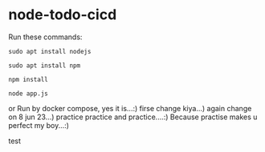 # node-todo-cicd

Run these commands:


`sudo apt install nodejs`


`sudo apt install npm`


`npm install`

`node app.js`

or Run by docker compose, yes it is...:)
firse change kiya...)
again change on 8 jun 23...)
practice practice and practice....:)
Because practise makes u perfect my boy...:)

test

